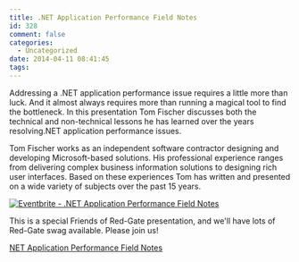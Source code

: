 ```yaml
---
title: .NET Application Performance Field Notes
id: 328
comment: false
categories:
  - Uncategorized
date: 2014-04-11 08:41:45
tags:
---
```


Addressing a .NET application performance issue requires a little more than luck. And it almost always requires more than running a magical tool to find the bottleneck. In this presentation Tom Fischer discusses both the technical and non-technical lessons he has learned over the years resolving.NET application performance issues.

Tom Fischer works as an independent software contractor designing and developing Microsoft-based solutions. His professional experience ranges from delivering complex business information solutions to designing rich user interfaces. Based on these experiences Tom has written and presented on a wide variety of subjects over the past 15 years.

[![Eventbrite - .NET Application Performance Field Notes](https://www.eventbrite.com/custombutton?eid=10093727611)](https://www.eventbrite.com/e/net-application-performance-field-notes-tickets-10093727611?ref=ebtnebregn)

This is a special Friends of Red-Gate presentation, and we'll have lots of Red-Gate swag available. Please join us!

[NET Application Performance Field Notes](http://stccode.net/wp-content/uploads/2014/04/NET-Application-Performance-Field-Notes.pdf)